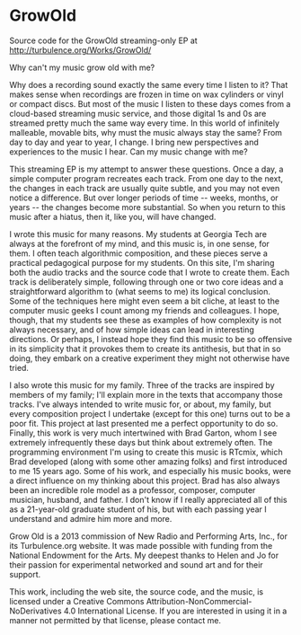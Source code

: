 GrowOld
=======

Source code for the GrowOld streaming-only EP at http://turbulence.org/Works/GrowOld/

Why can't my music grow old with me?

Why does a recording sound exactly the same every time I listen to it? That makes sense when recordings are frozen in time on wax cylinders or vinyl or compact discs. But most of the music I listen to these days comes from a cloud-based streaming music service, and those digital 1s and 0s are streamed pretty much the same way every time.
In this world of infinitely malleable, movable bits, why must the music always stay the same? From day to day and year to year, I change. I bring new perspectives and experiences to the music I hear. Can my music change with me?

This streaming EP is my attempt to answer these questions. Once a day, a simple computer program recreates each track. From one day to the next, the changes in each track are usually quite subtle, and you may not even notice a difference. But over longer periods of time -- weeks, months, or years -- the changes become more substantial. So when you return to this music after a hiatus, then it, like you, will have changed.

I wrote this music for many reasons. My students at Georgia Tech are always at the forefront of my mind, and this music is, in one sense, for them. I often teach algorithmic composition, and these pieces serve a practical pedagogical purpose for my students. On this site, I'm sharing both the audio tracks and the source code that I wrote to create them. Each track is deliberately simple, following through one or two core ideas and a straightforward algorithm to (what seems to me) its logical conclusion. Some of the techniques here might even seem a bit cliche, at least to the computer music geeks I count among my friends and colleagues. I hope, though, that my students see these as examples of how complexity is not always necessary, and of how simple ideas can lead in interesting directions. Or perhaps, I instead hope they find this music to be so offensive in its simplicity that it provokes them to create its antithesis, but that in so doing, they embark on a creative experiment they might not otherwise have tried.

I also wrote this music for my family. Three of the tracks are inspired by members of my family; I'll explain more in the texts that accompany those tracks. I've always intended to write music for, or about, my family, but every composition project I undertake (except for this one) turns out to be a poor fit. This project at last presented me a perfect opportunity to do so.
Finally, this work is very much intertwined with Brad Garton, whom I see extremely infrequently these days but think about extremely often. The programming environment I'm using to create this music is RTcmix, which Brad developed (along with some other amazing folks) and first introduced to me 15 years ago. Some of his work, and especially his music books, were a direct influence on my thinking about this project. Brad has also always been an incredible role model as a professor, composer, computer musician, husband, and father. I don't know if I really appreciated all of this as a 21-year-old graduate student of his, but with each passing year I understand and admire him more and more.

Grow Old is a 2013 commission of New Radio and Performing Arts, Inc., for its Turbulence.org website. It was made possible with funding from the National Endowment for the Arts. My deepest thanks to Helen and Jo for their passion for experimental networked and sound art and for their support.

This work, including the web site, the source code, and the music, is licensed under a Creative Commons Attribution-NonCommercial-NoDerivatives 4.0 International License. If you are interested in using it in a manner not permitted by that license, please contact me.